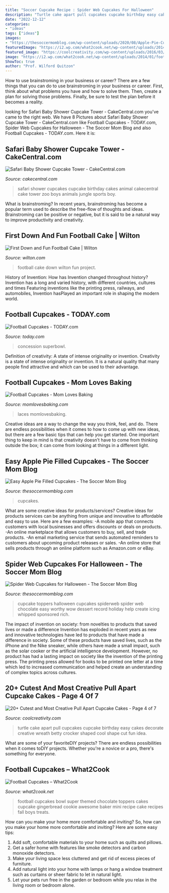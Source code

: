 ```yaml
---
title: "Soccer Cupcake Recipe : Spider Web Cupcakes For Halloween"
description: "Turtle cake apart pull cupcakes cupcake birthday easy cakes decorate creative wreath betty crocker shaped cool shape cut fun idea"
date: "2022-12-12"
categories:
- "ideas"
tags: ["ideas"]
images:
- "https://thesoccermomblog.com/wp-content/uploads/2020/08/Apple-Pie-Cupcakes-IP6.jpg"
featuredImage: "https://i2.wp.com/what2cook.net/wp-content/uploads/2014/01/football-themed-cupcakes.jpg?resize=680%2C1019"
featured_image: "https://coolcreativity.com/wp-content/uploads/2016/03/Pull-Apart-Turtle-Cupcakes-Cake.jpg"
image: "https://i2.wp.com/what2cook.net/wp-content/uploads/2014/01/football-themed-cupcakes.jpg?resize=680%2C1019"
ShowToc: true
author: "Prof. Wilford Quitzon"
---
```



How to use brainstroming in your business or career?
There are a few things that you can do to use brainstroming in your business or career. First, think about what problems you have and how to solve them. Then, create a plan for solving those problems. Finally, be sure to test the plan before it becomes a reality.

	

		
looking for Safari Baby Shower Cupcake Tower - CakeCentral.com you've came to the right web. We have 8 Pictures about Safari Baby Shower Cupcake Tower - CakeCentral.com like Football Cupcakes - TODAY.com, Spider Web Cupcakes for Halloween - The Soccer Mom Blog and also Football Cupcakes - TODAY.com. Here it is:
		
    
## Safari Baby Shower Cupcake Tower - CakeCentral.com

<img loading=lazy src="https://cdn001.cakecentral.com/gallery/2015/03/900_762119uJMS_safari-baby-shower-cupcake-tower.jpg" onerror="this.onerror=null;this.src='https://tse3.mm.bing.net/th?id=OIP.zSE3jCmWoZb_vh0sNnX1VgHaKL&amp;pid=15.1';" alt="Safari Baby Shower Cupcake Tower - CakeCentral.com">

_Source: cakecentral.com_

>safari shower cupcakes cupcake birthday cakes animal cakecentral cake tower zoo boys animals jungle sports boy. 

	

What is brainstroming?
In recent years, brainstroming has become a popular term used to describe the free-flow of thoughts and ideas. Brainstroming can be positive or negative, but it is said to be a natural way to improve productivity and creativity.

    
## First Down And Fun Football Cake | Wilton

<img loading=lazy src="http://demandware.edgesuite.net/sits_pod26/dw/image/v2/AAWA_PRD/on/demandware.static/-/Sites-wilton-project-master/default/dw99afd8c0/images/project/WLPROJ-8101/First-Down-and-Fun-Football-Cake.jpg?sw=1000&amp;sh=1000&amp;sm=fit" onerror="this.onerror=null;this.src='https://tse2.mm.bing.net/th?id=OIP.r6vuqYCv7IjdepURG5rNrAHaHa&amp;pid=15.1';" alt="First Down and Fun Football Cake | Wilton">

_Source: wilton.com_

>football cake down wilton fun project. 

	

History of Invention: How has Invention changed throughout history?
Invention has a long and varied history, with different countries, cultures and times Featuring inventions like the printing press, railways, and automobiles, Invention hasPlayed an important role in shaping the modern world.

    
## Football Cupcakes - TODAY.com

<img loading=lazy src="http://media2.s-nbcnews.com/i/newscms/2017_05/1192167/super-bowl-football-cupcakes-today-170201-tease_b14cc231fb61fdddd10e2358ffb1b74b.jpg" onerror="this.onerror=null;this.src='https://tse1.mm.bing.net/th?id=OIP.yEyesWxdebFYNmtBjJ5swwHaEK&amp;pid=15.1';" alt="Football Cupcakes - TODAY.com">

_Source: today.com_

>concession superbowl. 

	

Definition of creativity: A state of intense originality or invention.
Creativity is a state of intense originality or invention. It is a natural quality that many people find attractive and which can be used to their advantage.

    
## Football Cupcakes - Mom Loves Baking

<img loading=lazy src="https://www.momlovesbaking.com/wp-content/uploads/2017/02/Football-Cupcakes.jpg" onerror="this.onerror=null;this.src='https://tse2.mm.bing.net/th?id=OIP.sjjXND9fAlHq7s84APhNKAHaLH&amp;pid=15.1';" alt="Football Cupcakes - Mom Loves Baking">

_Source: momlovesbaking.com_

>laces momlovesbaking. 

	

Creative ideas are a way to change the way you think, feel, and do. There are endless possibilities when it comes to how to come up with new ideas, but there are a few basic tips that can help you get started. One important thing to keep in mind is that creativity doesn’t have to come from thinking outside the box; it can come from looking at things in a different light.

    
## Easy Apple Pie Filled Cupcakes - The Soccer Mom Blog

<img loading=lazy src="https://thesoccermomblog.com/wp-content/uploads/2020/08/Apple-Pie-Cupcakes-IP6.jpg" onerror="this.onerror=null;this.src='https://tse1.mm.bing.net/th?id=OIP.WDFH8xXHcjJAUPcvPLg7VgHaLH&amp;pid=15.1';" alt="Easy Apple Pie Filled Cupcakes - The Soccer Mom Blog">

_Source: thesoccermomblog.com_

>cupcakes. 

	

What are some creative ideas for products/services?
Creative ideas for products services can be anything from unique and innovative to affordable and easy to use. Here are a few examples: 
-A mobile app that connects customers with local businesses and offers discounts or deals on products. 
-An online marketplace that allows customers to buy, sell, and trade products. 
-An email marketing service that sends automated reminders to customers about upcoming product releases or sales. 
-An online store that sells products through an online platform such as Amazon.com or eBay.

    
## Spider Web Cupcakes For Halloween - The Soccer Mom Blog

<img loading=lazy src="https://thesoccermomblog.com/wp-content/uploads/2017/08/Spiderweb-Cupcakes-Hero.png" onerror="this.onerror=null;this.src='https://tse4.mm.bing.net/th?id=OIP.KNjcno--nneyCcTJ8TR3FgHaLE&amp;pid=15.1';" alt="Spider Web Cupcakes for Halloween - The Soccer Mom Blog">

_Source: thesoccermomblog.com_

>cupcake toppers halloween cupcakes spiderweb spider web chocolate easy worthy wow dessert record holiday help create icing whipped sponsored rich. 

	

The impact of invention on society: from novelties to products that saved lives or made a difference
Invention has exploded in recent years as new and innovative technologies have led to products that have made a difference in society. Some of these products have saved lives, such as the iPhone and the Nike sneaker, while others have made a small impact, such as the solar cooker or the artificial intelligence development. However, no product has had a lasting impact on society like the invention of the printing press. The printing press allowed for books to be printed one letter at a time which led to increased communication and helped create an understanding of complex topics across cultures.

    
## 20+ Cutest And Most Creative Pull Apart Cupcake Cakes - Page 4 Of 7

<img loading=lazy src="https://coolcreativity.com/wp-content/uploads/2016/03/Pull-Apart-Turtle-Cupcakes-Cake.jpg" onerror="this.onerror=null;this.src='https://tse1.mm.bing.net/th?id=OIP.uYdkCw-0ROFmiSSLCPhewQHaEK&amp;pid=15.1';" alt="20+ Cutest and Most Creative Pull Apart Cupcake Cakes - Page 4 of 7">

_Source: coolcreativity.com_

>turtle cake apart pull cupcakes cupcake birthday easy cakes decorate creative wreath betty crocker shaped cool shape cut fun idea. 

	

What are some of your favoriteDIY projects?
There are endless possibilities when it comes toDIY projects. Whether you're a novice or a pro, there's something for everyone.

    
## Football Cupcakes – What2Cook

<img loading=lazy src="https://i2.wp.com/what2cook.net/wp-content/uploads/2014/01/football-themed-cupcakes.jpg?resize=680%2C1019" onerror="this.onerror=null;this.src='https://tse1.mm.bing.net/th?id=OIP.SyNnl99eSye3wg3Pn0DqggHaLG&amp;pid=15.1';" alt="Football Cupcakes – What2Cook">

_Source: what2cook.net_

>football cupcakes bowl super themed chocolate toppers cakes cupcake gingerbread cookie awesome baker mini recipe cake recipes fall boys treats. 

	

How can you make your home more comfortable and inviting?
So, how can you make your home more comfortable and inviting? Here are some easy tips: 
1. Add soft, comfortable materials to your home such as quilts and pillows. 
2. Get a safer home with features like smoke detectors and carbon monoxide detectors. 
3. Make your living space less cluttered and get rid of excess pieces of furniture. 
4. Add natural light into your home with lamps or hang a window treatment such as curtains or sheer fabric to let in natural light. 
5. Let your pets run free in the garden or bedroom while you relax in the living room or bedroom alone.

